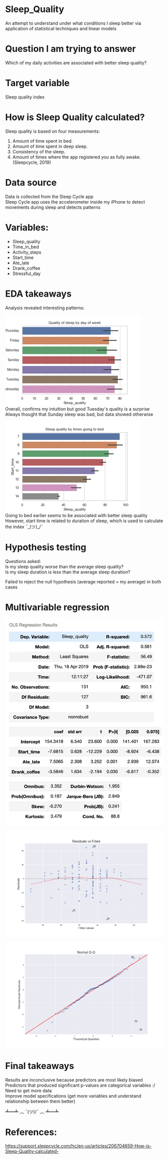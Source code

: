 # Sleep_Quality
An attempt to understand under what conditions I sleep better via application of statistical techniques and linear models

# Question I am trying to answer
Which of my daily activities are associated with better sleep quality?

# Target variable
Sleep quality index

# How is Sleep Quality calculated? 
Sleep quality is based on four measurements:
1. Amount of time spent in bed.
2. Amount of time spent in deep sleep.
3. Consistency of the sleep.
4. Amount of times where the app registered you as fully awake. (Sleepcycle, 2019)

# Data source
Data is collected from the Sleep Cycle app <br>
Sleep Cycle app uses the accelerometer inside my iPhone to detect movements during sleep and detects patterns

# Variables:
* Sleep_quality	
* Time_in_bed	
* Activity_steps	
* Start_time	
* Ate_late	
* Drank_coffee	
* Stressful_day

# EDA takeaways
Analysis revealed interesting patterns: <br>

![EDApic1](Pics/Day.png) <br>
Overall, confirms my intuition but good Tuesday's quality is a surprise <br>
Always thought that Sunday sleep was bad, but data showed otherwise <br> 

![EDApic2](Pics/Times.png) <br>
Going to bed earlier seems to be associated with better sleep quality <br>
However, start time is related to duration of sleep, which is used to calculate the index     ¯\_(ツ)_/¯

# Hypothesis testing
Questions asked: <br> 
Is my sleep quality worse than the average sleep quality? <br>
Is my sleep duration is less than the average sleep duration? <br>

Failed to reject the null hypothesis (average reported = my average) in both cases

# Multivariable regression
![reg1](Pics/Regression_final.png)<br>


![reg2](Pics/Residuals_vs_Fitted.png)<br>


![reg3](Pics/NormalQQ.png)<br>

# Final takeaways
Results are inconclusive because predictors are most likely biased <br>
Predictors that produced significant p-values are categorical variables :/ <br>
Need to get more data <br>
Improve model specifications (get more variables and understand relationship between them better) <br>

┻━┻ ︵﻿ ¯\(ツ)/¯ ︵ ┻━┻

# References:
https://support.sleepcycle.com/hc/en-us/articles/206704659-How-is-Sleep-Quality-calculated-
